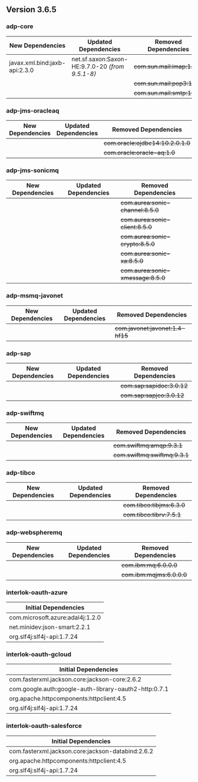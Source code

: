 ## Version 3.6.5 ##

### adp-core ###
| New Dependencies | Updated Dependencies | Removed Dependencies |
| -------- | -------- | -------- |
| javax.xml.bind:jaxb-api:2.3.0 | net.sf.saxon:Saxon-HE:9.7.0-20 *(from 9.5.1-8)* | ~~com.sun.mail:imap:1.5.6~~ |
|  |  | ~~com.sun.mail:pop3:1.5.6~~ |
|  |  | ~~com.sun.mail:smtp:1.5.6~~ |

### adp-jms-oracleaq ###
| New Dependencies | Updated Dependencies | Removed Dependencies |
| -------- | -------- | -------- |
|  |  | ~~com.oracle:ojdbc14:10.2.0.1.0~~ |
|  |  | ~~com.oracle:oracle-aq:1.0~~ |

### adp-jms-sonicmq ###
| New Dependencies | Updated Dependencies | Removed Dependencies |
| -------- | -------- | -------- |
|  |  | ~~com.aurea:sonic-channel:8.5.0~~ |
|  |  | ~~com.aurea:sonic-client:8.5.0~~ |
|  |  | ~~com.aurea:sonic-crypto:8.5.0~~ |
|  |  | ~~com.aurea:sonic-xa:8.5.0~~ |
|  |  | ~~com.aurea:sonic-xmessage:8.5.0~~ |

### adp-msmq-javonet ###
| New Dependencies | Updated Dependencies | Removed Dependencies |
| -------- | -------- | -------- |
|  |  | ~~com.javonet:javonet:1.4-hf15~~ |

### adp-sap ###
| New Dependencies | Updated Dependencies | Removed Dependencies |
| -------- | -------- | -------- |
|  |  | ~~com.sap:sapidoc:3.0.12~~ |
|  |  | ~~com.sap:sapjco:3.0.12~~ |

### adp-swiftmq ###
| New Dependencies | Updated Dependencies | Removed Dependencies |
| -------- | -------- | -------- |
|  |  | ~~com.swiftmq:amqp:9.3.1~~ |
|  |  | ~~com.swiftmq:swiftmq:9.3.1~~ |

### adp-tibco ###
| New Dependencies | Updated Dependencies | Removed Dependencies |
| -------- | -------- | -------- |
|  |  | ~~com.tibco:tibjms:6.3.0~~ |
|  |  | ~~com.tibco:tibrv:7.5.1~~ |

### adp-webspheremq ###
| New Dependencies | Updated Dependencies | Removed Dependencies |
| -------- | -------- | -------- |
|  |  | ~~com.ibm:mq:6.0.0.0~~ |
|  |  | ~~com.ibm:mqjms:6.0.0.0~~ |

### interlok-oauth-azure ###
| Initial Dependencies |
| -------- |
| com.microsoft.azure:adal4j:1.2.0 |
| net.minidev:json-smart:2.2.1 |
| org.slf4j:slf4j-api:1.7.24 |

### interlok-oauth-gcloud ###
| Initial Dependencies |
| -------- |
| com.fasterxml.jackson.core:jackson-core:2.6.2 |
| com.google.auth:google-auth-library-oauth2-http:0.7.1 |
| org.apache.httpcomponents:httpclient:4.5 |
| org.slf4j:slf4j-api:1.7.24 |

### interlok-oauth-salesforce ###
| Initial Dependencies |
| -------- |
| com.fasterxml.jackson.core:jackson-databind:2.6.2 |
| org.apache.httpcomponents:httpclient:4.5 |
| org.slf4j:slf4j-api:1.7.24 |
